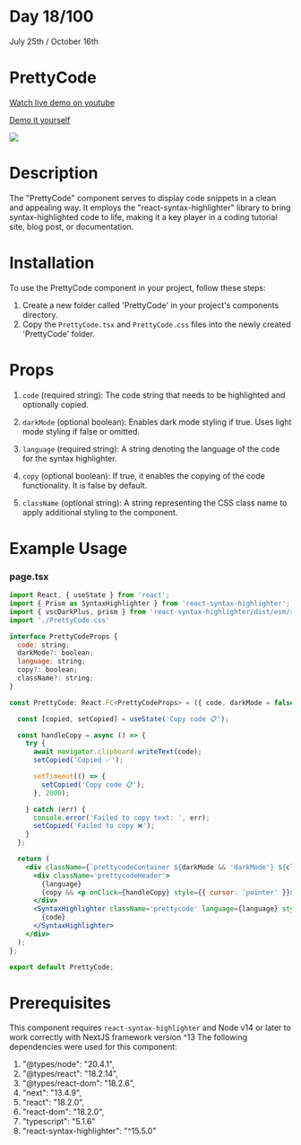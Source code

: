 # Day 18/100

July 25th / October 16th

# PrettyCode
<a href="https://www.youtube.com/watch?v=vE99eu9BC9Y" target="_blank">Watch live demo on youtube</a>

<a href="https://100daysofcomponents.netlify.app/PrettyCode" target="_blank">Demo it yourself</a>

<a href="https://100daysofcomponents.netlify.app/PrettyCode" target="_blank"><img src="https://cdn.discordapp.com/attachments/715319623637270638/1133469502957420605/image.png"/></a>  

# Description 

The "PrettyCode" component serves to display code snippets in a clean and appealing way. It employs the "react-syntax-highlighter" library to bring syntax-highlighted code to life, making it a key player in a coding tutorial site, blog post, or documentation.

# Installation 

To use the PrettyCode component in your project, follow these steps:

1. Create a new folder called 'PrettyCode' in your project's components directory.
2. Copy the `PrettyCode.tsx` and `PrettyCode.css` files into the newly created 'PrettyCode' folder.

# Props 

1. `code` (required string): The code string that needs to be highlighted and optionally copied.

2. `darkMode` (optional boolean): Enables dark mode styling if true. Uses light mode styling if false or omitted.

3. `language` (required string): A string denoting the language of the code for the syntax highlighter.

4. `copy` (optional boolean): If true, it enables the copying of the code functionality. It is false by default.

5. `className` (optional string): A string representing the CSS class name to apply additional styling to the component.
 

# Example Usage
### page.tsx
```jsx
import React, { useState } from 'react';
import { Prism as SyntaxHighlighter } from 'react-syntax-highlighter';
import { vscDarkPlus, prism } from 'react-syntax-highlighter/dist/esm/styles/prism';
import './PrettyCode.css'

interface PrettyCodeProps {
  code: string;
  darkMode?: boolean;
  language: string;
  copy?: boolean;
  className?: string;
}

const PrettyCode: React.FC<PrettyCodeProps> = ({ code, darkMode = false, language, copy = false, className }) => {

  const [copied, setCopied] = useState('Copy code 📋');

  const handleCopy = async () => {
    try {
      await navigator.clipboard.writeText(code);
      setCopied('Copied ✅');

      setTimeout(() => {
        setCopied('Copy code 📋');
      }, 2000);

    } catch (err) {
      console.error('Failed to copy text: ', err);
      setCopied('Failed to copy ❌');
    }
  };

  return (
    <div className={`prettycodeContainer ${darkMode && 'darkMode'} ${className}`}>
      <div className='prettycodeHeader'>
        {language}
        {copy && <p onClick={handleCopy} style={{ cursor: 'pointer' }}>{copied}</p>}
      </div>
      <SyntaxHighlighter className='prettycode' language={language} style={darkMode ? vscDarkPlus : prism}>
        {code}
      </SyntaxHighlighter>
    </div>
  );
};

export default PrettyCode;

```

# Prerequisites
This component requires `react-syntax-highlighter` and Node v14 or later to work correctly with NextJS framework version ^13
The following dependencies were used for this component:
1. "@types/node": "20.4.1",
2. "@types/react": "18.2.14",
3. "@types/react-dom": "18.2.6",
4. "next": "13.4.9",
5. "react": "18.2.0",
6. "react-dom": "18.2.0",
7. "typescript": "5.1.6"
8. "react-syntax-highlighter": "^15.5.0"